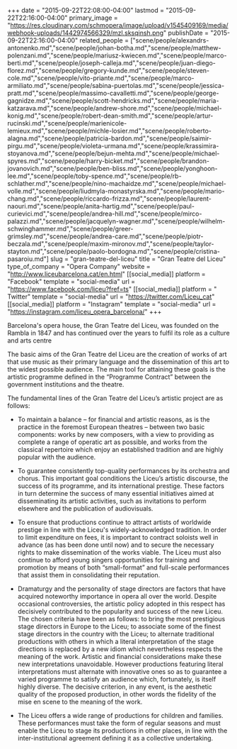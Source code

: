 +++
date = "2015-09-22T22:08:00-04:00"
lastmod = "2015-09-22T22:16:00-04:00"
primary_image = "https://res.cloudinary.com/schmopera/image/upload/v1545409169/media/webhook-uploads/1442974566329/mzl.sksqinsh.png"
publishDate = "2015-09-22T22:16:00-04:00"
related_people = ["scene/people/alexandrs-antonenko.md","scene/people/johan-botha.md","scene/people/matthew-polenzani.md","scene/people/mariusz-kwiecen.md","scene/people/marco-berti.md","scene/people/joseph-calleja.md","scene/people/juan-diego-florez.md","scene/people/gregory-kunde.md","scene/people/steven-cole.md","scene/people/vito-priante.md","scene/people/marco-armiliato.md","scene/people/sabina-puertolas.md","scene/people/jessica-pratt.md","scene/people/massimo-cavalletti.md","scene/people/george-gagnidze.md","scene/people/scott-hendricks.md","scene/people/maria-katzarava.md","scene/people/andrew-shore.md","scene/people/michael-konig.md","scene/people/robert-dean-smith.md","scene/people/artur-rucinski.md","scene/people/marienicole-lemieux.md","scene/people/michle-losier.md","scene/people/roberto-alagna.md","scene/people/patricia-bardon.md","scene/people/saimir-pirgu.md","scene/people/violeta-urmana.md","scene/people/krassimira-stoyanova.md","scene/people/bejun-mehta.md","scene/people/michael-spyres.md","scene/people/harry-bicket.md","scene/people/brandon-jovanovich.md","scene/people/ben-bliss.md","scene/people/yonghoon-lee.md","scene/people/toby-spence.md","scene/people/rb-schlather.md","scene/people/nino-machaidze.md","scene/people/michael-volle.md","scene/people/liudmyla-monastyrska.md","scene/people/mario-chang.md","scene/people/riccardo-frizza.md","scene/people/laurent-naouri.md","scene/people/anita-hartig.md","scene/people/paul-curievici.md","scene/people/andrea-hill.md","scene/people/mirco-palazzi.md","scene/people/jacquelyn-wagner.md","scene/people/wilhelm-schwinghammer.md","scene/people/greer-grimsley.md","scene/people/andrea-care.md","scene/people/piotr-beczala.md","scene/people/maxim-mironov.md","scene/people/taylor-stayton.md","scene/people/paolo-bordogna.md","scene/people/cristina-pasaroiu.md"]
slug = "gran-teatre-del-liceu"
title = "Gran Teatre del Liceu"
type_of_company = "Opera Company"
website = "http://www.liceubarcelona.cat/en.html"
[[social_media]]
platform = "Facebook"
template = "social-media"
url = "https://www.facebook.com/liceu?fref=ts"
[[social_media]]
platform = " Twitter"
template = "social-media"
url = "https://twitter.com/Liceu_cat"
[[social_media]]
platform = "Instagram"
template = "social-media"
url = "https://instagram.com/liceu_opera_barcelona/"
+++

Barcelona's opera house, the Gran Teatre del Liceu, was founded on the Rambla in 1847 and has continued over the years to fulfil its role as a culture and arts centre

The basic aims of the Gran Teatre del Liceu are the creation of works of art that use music as their primary language and the dissemination of this art to the widest possible audience. The main tool for attaining these goals is the artistic programme defined in the “Programme Contract” between the government institutions and the theatre.

The fundamental lines of the Gran Teatre del Liceu’s artistic project are as follows:


- To maintain a balance – for financial and artistic reasons, as is the practice in the foremost European theatres – between two basic components: works by new composers, with a view to providing as complete a range of operatic art as possible, and works from the classical repertoire which enjoy an established tradition and are highly popular with the audience.


- To guarantee consistently top-quality performances by its orchestra and chorus. This important goal conditions the Liceu’s artistic discourse, the success of its programme, and its international prestige. These factors in turn determine the success of many essential initiatives aimed at disseminating its artistic activities, such as invitations to perform elsewhere and the publication of audiovisuals. 


- To ensure that productions continue to attract artists of worldwide prestige in line with the Liceu's widely-acknowledged tradition. In order to limit expenditure on fees, it is important to contract soloists well in advance (as has been done until now) and to secure the necessary rights to make dissemination of the works viable. The Liceu must also continue to afford young singers opportunities for training and promotion by means of both “small-format” and full-scale performances that assist them in consolidating their reputation.


- Dramaturgy and the personality of stage directors are factors that have acquired noteworthy importance in opera all over the world. Despite occasional controversies, the artistic policy adopted in this respect has decisively contributed to the popularity and success of the new Liceu. The chosen criteria have been as follows: to bring the most prestigious stage directors in Europe to the Liceu; to associate some of the finest stage directors in the country with the Liceu; to alternate traditional productions with others in which a literal interpretation of the stage directions is replaced by a new idiom which nevertheless respects the meaning of the work. Artistic and financial considerations make these new interpretations unavoidable. However productions featuring literal interpretations must alternate with innovative ones so as to guarantee a varied programme to satisfy an audience which, fortunately, is itself highly diverse.  The decisive criterion, in any event, is the aesthetic quality of the proposed production, in other words the fidelity of the mise en scene to the meaning of the work.


- The Liceu offers a wide range of productions for children and families. These performances must take the form of regular seasons and must enable the Liceu to stage its productions in other places, in line with the inter-institutional agreement defining it as a collective undertaking.
